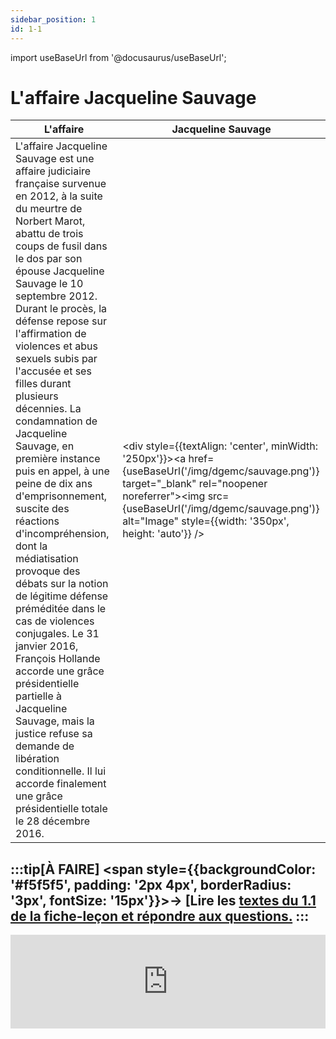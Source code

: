 ```yaml
---
sidebar_position: 1
id: 1-1
---
```


import useBaseUrl from '@docusaurus/useBaseUrl';

# L'affaire Jacqueline Sauvage

| L'affaire| Jacqueline Sauvage |
|--- |--- |
|  L'affaire Jacqueline Sauvage est une affaire judiciaire française survenue en 2012, à la suite du meurtre de Norbert Marot, abattu de trois coups de fusil dans le dos par son épouse Jacqueline Sauvage le 10 septembre 2012. Durant le procès, la défense repose sur l'affirmation de violences et abus sexuels subis par l'accusée et ses filles durant plusieurs décennies. La condamnation de Jacqueline Sauvage, en première instance puis en appel, à une peine de dix ans d'emprisonnement, suscite des réactions d'incompréhension, dont la médiatisation provoque des débats sur la notion de légitime défense préméditée dans le cas de violences conjugales. Le 31 janvier 2016, François Hollande accorde une grâce présidentielle partielle à Jacqueline Sauvage, mais la justice refuse sa demande de libération conditionnelle. Il lui accorde finalement une grâce présidentielle totale le 28 décembre 2016.   | <div style={{textAlign: 'center', minWidth: '250px'}}><a href={useBaseUrl('/img/dgemc/sauvage.png')} target="_blank" rel="noopener noreferrer"><img src={useBaseUrl('/img/dgemc/sauvage.png')} alt="Image" style={{width: '350px', height: 'auto'}} /></a></div> |


:::tip[À FAIRE]
<span style={{backgroundColor: '#f5f5f5', padding: '2px 4px', borderRadius: '3px', fontSize: '15px'}}>→ [Lire les [textes du 1.1 de la fiche-leçon et répondre aux questions.](/pdf/C1L1/C1L1-1-1-textes.pdf)</span>
:::
---

<iframe src="https://www.youtube.com/embed/noV-efSYzfc?si=eDjys0TnjOCI5TPG" width="100%" style={{aspectRatio: "560/315"}} frameborder="0" allowfullscreen allow="accelerometer; autoplay; clipboard-write; encrypted-media; gyroscope; picture-in-picture; web-share"></iframe>